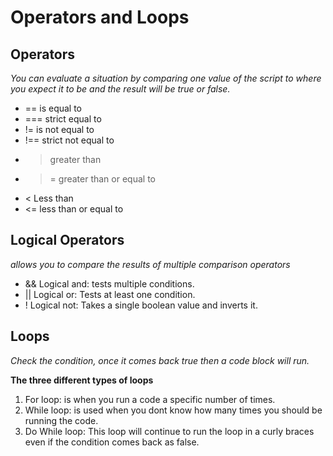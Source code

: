 # Operators and Loops

## Operators
*You can evaluate a situation by comparing one value of the script to where you expect it to be and the result will be true or false.*
- == is equal to 
- === strict equal to 
- != is not equal to 
- !== strict not equal to 
- > greater than
- >= greater than or equal to 
- < Less than 
- <= less than or equal to 

## Logical Operators 
*allows you to compare the results of multiple comparison operators*
- && Logical and: tests multiple conditions. 
- || Logical or: Tests at least one condition.
- ! Logical not: Takes a single boolean value and inverts it. 

## Loops
*Check the condition, once it comes back true then a code block will run.*

**The three different types of loops**
1. For loop: is when you run a code a specific number of times. 
2. While loop: is used when you dont know how many times you should be running the code. 
3. Do While loop: This loop will continue to run the loop in a curly braces even if the condition comes back as false. 